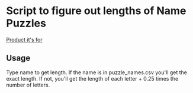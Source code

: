# Script to figure out lengths of Name Puzzles

[Product it's for](https://www.maplelandmark.com/products-by-type/name-puzzles)

## Usage
Type name to get length. If the name is in puzzle_names.csv you'll get the exact length.
If not, you'll get the length of each letter + 0.25 times the number of letters.
